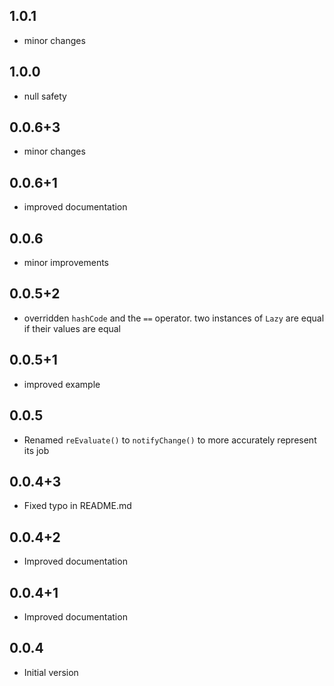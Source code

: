 ## 1.0.1

- minor changes
## 1.0.0

- null safety
## 0.0.6+3

- minor changes

## 0.0.6+1

- improved documentation

## 0.0.6

- minor improvements

## 0.0.5+2

- overridden `hashCode` and the `==` operator. two instances of `Lazy` are equal if their values are equal

## 0.0.5+1

- improved example

## 0.0.5

- Renamed `reEvaluate()` to `notifyChange()` to more accurately represent its job

## 0.0.4+3

- Fixed typo in README.md

## 0.0.4+2

- Improved documentation

## 0.0.4+1

- Improved documentation

## 0.0.4

- Initial version
